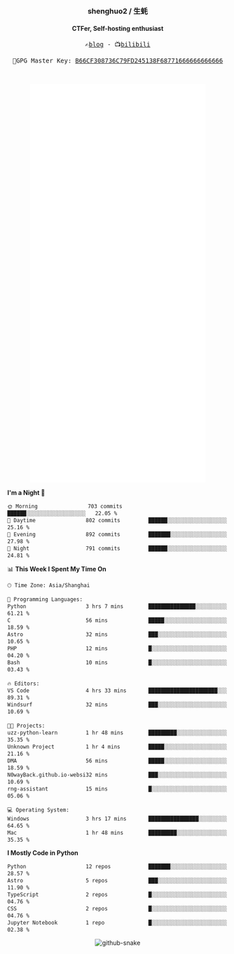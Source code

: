 <h3 align="center"> shenghuo2 / 生蚝 </h3>
<h4 align="center" >CTFer, Self-hosting enthusiast</h3>


<p align="center">
  <samp>
    ✍️<a href="https://blog.shenghuo2.top/">blog</a> -
    📺<a href="https://space.bilibili.com/85894935">bilibili</a>
  </samp>
</p>
<p align="center">
  <samp>
     🔐GPG Master Key: <a align="center" href="https://github.com/shenghuo2.gpg">B66CF308736C79FD245138F68771666666666666</a>
  </samp>
</p>
<br>
<p align="center">
  <a href="https://github.com/shenghuo2">
    <img width="400" align="top" src="https://github.com/shenghuo2/shenghuo2/blob/main/metrics.left.svg" />
  </a>
  <a href="https://github.com/shenghuo2">
    <img width="400" align="top" src="https://github.com/shenghuo2/shenghuo2/blob/main/metrics.right.svg" />
  </a>
</p>


<!--START_SECTION:waka-->
**I'm a Night 🦉** 

```text
🌞 Morning                703 commits         ██████░░░░░░░░░░░░░░░░░░░   22.05 % 
🌆 Daytime                802 commits         ██████░░░░░░░░░░░░░░░░░░░   25.16 % 
🌃 Evening                892 commits         ███████░░░░░░░░░░░░░░░░░░   27.98 % 
🌙 Night                  791 commits         ██████░░░░░░░░░░░░░░░░░░░   24.81 % 
```


📊 **This Week I Spent My Time On** 

```text
🕑︎ Time Zone: Asia/Shanghai

💬 Programming Languages: 
Python                   3 hrs 7 mins        ███████████████░░░░░░░░░░   61.21 % 
C                        56 mins             █████░░░░░░░░░░░░░░░░░░░░   18.59 % 
Astro                    32 mins             ███░░░░░░░░░░░░░░░░░░░░░░   10.65 % 
PHP                      12 mins             █░░░░░░░░░░░░░░░░░░░░░░░░   04.20 % 
Bash                     10 mins             █░░░░░░░░░░░░░░░░░░░░░░░░   03.43 % 

🔥 Editors: 
VS Code                  4 hrs 33 mins       ██████████████████████░░░   89.31 % 
Windsurf                 32 mins             ███░░░░░░░░░░░░░░░░░░░░░░   10.69 % 

🐱‍💻 Projects: 
uzz-python-learn         1 hr 48 mins        █████████░░░░░░░░░░░░░░░░   35.35 % 
Unknown Project          1 hr 4 mins         █████░░░░░░░░░░░░░░░░░░░░   21.16 % 
DMA                      56 mins             █████░░░░░░░░░░░░░░░░░░░░   18.59 % 
N0wayBack.github.io-websi32 mins             ███░░░░░░░░░░░░░░░░░░░░░░   10.69 % 
rng-assistant            15 mins             █░░░░░░░░░░░░░░░░░░░░░░░░   05.06 % 

💻 Operating System: 
Windows                  3 hrs 17 mins       ████████████████░░░░░░░░░   64.65 % 
Mac                      1 hr 48 mins        █████████░░░░░░░░░░░░░░░░   35.35 % 
```

**I Mostly Code in Python** 

```text
Python                   12 repos            ███████░░░░░░░░░░░░░░░░░░   28.57 % 
Astro                    5 repos             ███░░░░░░░░░░░░░░░░░░░░░░   11.90 % 
TypeScript               2 repos             █░░░░░░░░░░░░░░░░░░░░░░░░   04.76 % 
CSS                      2 repos             █░░░░░░░░░░░░░░░░░░░░░░░░   04.76 % 
Jupyter Notebook         1 repo              █░░░░░░░░░░░░░░░░░░░░░░░░   02.38 % 
```




<!--END_SECTION:waka-->


<div align="center">
  <picture>
    <source media="(prefers-color-scheme: dark)" srcset="https://gist.githubusercontent.com/shenghuo2/bfce20b14ab0484cef03bae6e60e0b3a/raw/github-snake-dark.svg" />
    <source media="(prefers-color-scheme: light)" srcset="https://gist.githubusercontent.com/shenghuo2/bfce20b14ab0484cef03bae6e60e0b3a/raw/github-snake.svg" />
    <img alt="github-snake" src="https://gist.githubusercontent.com/shenghuo2/bfce20b14ab0484cef03bae6e60e0b3a/raw/github-snake.svg" />
  </picture>
</div>

<!--
**shenghuo2/shenghuo2** is a ✨ _special_ ✨ repository because its `README.md` (this file) appears on your GitHub profile.

Here are some ideas to get you started:

- 🔭 I’m currently working on ...
- 🌱 I’m currently learning ...
- 👯 I’m looking to collaborate on ...
- 🤔 I’m looking for help with ...
- 💬 Ask me about ...
- 📫 How to reach me: ...
- 😄 Pronouns: ...
- ⚡ Fun fact: ...
-->
